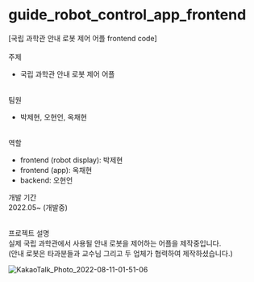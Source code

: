 # guide_robot_control_app_frontend
[국립 과학관 안내 로봇 제어 어플 frontend code]
<br>
<br>
주제<br>
- 국립 과학관 안내 로봇 제어 어플<br><br>

팀원<br>
- 박제현, 오현언, 옥채현<br><br>

역할<br>
- frontend (robot display): 박제현<br>
- frontend (app): 옥채현<br>
- backend: 오현언<br>

개발 기간 <br>
2022.05~ (개발중)<br><br>

프로젝트 설명<br>
실제 국립 과학관에서 사용될 안내 로봇을 제어하는 어플을 제작중입니다.<br>(안내 로봇은 타과분들과 교수님 그리고 두 업체가 협력하여 제작하셨습니다.)

![KakaoTalk_Photo_2022-08-11-01-51-06](https://user-images.githubusercontent.com/79138338/183969124-1f4814d7-5c3f-4141-b104-753fea3292ae.jpeg)
